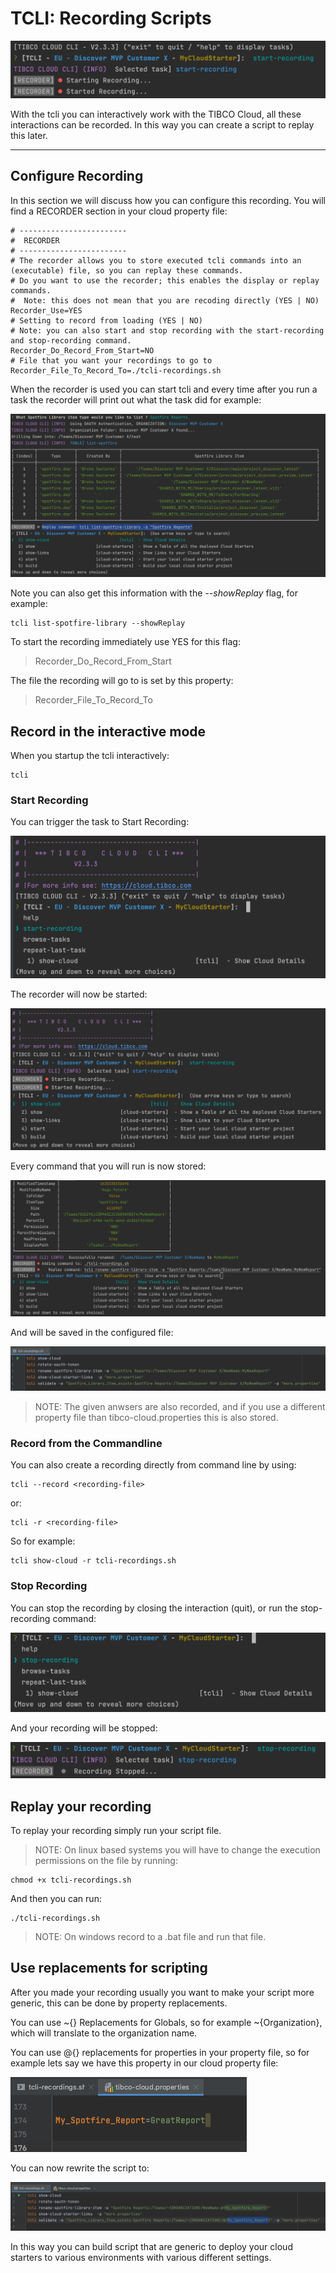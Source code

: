 # TCLI: Recording Scripts

![TCLI_Show_Links](imgs/008_Recording.png)

With the tcli you can interactively work with the TIBCO Cloud, all these interactions can be recorded. In this way you can create a script to replay this later.

---
## Configure Recording
In this section we will discuss how you can configure this recording. You will find a RECORDER section in your cloud property file:

```properties
# ------------------------
#  RECORDER
# ------------------------
# The recorder allows you to store executed tcli commands into an (executable) file, so you can replay these commands.
# Do you want to use the recorder; this enables the display or replay commands.
#  Note: this does not mean that you are recoding directly (YES | NO)
Recorder_Use=YES
# Setting to record from loading (YES | NO)
# Note: you can also start and stop recording with the start-recording and stop-recording command.
Recorder_Do_Record_From_Start=NO
# File that you want your recordings to go to
Recorder_File_To_Record_To=./tcli-recordings.sh
```

When the recorder is used you can start tcli and every time after you run a task the recorder will print out what the task did for example:

![TCLI_Show_Links](imgs/008_Replay.png#zoom)

Note you can also get this information with the *--showReplay* flag, for example:

```console
tcli list-spotfire-library --showReplay
```

To start the recording immediately use YES for this flag: 

> Recorder_Do_Record_From_Start
 
The file the recording will go to is set by this property: 

> Recorder_File_To_Record_To

## Record in the interactive mode

When you startup the tcli interactively:

```console
tcli 
```

### Start Recording

You can trigger the task to Start Recording:

![TCLI_Show_Links](imgs/008_Start_Recording.png#zoom)

The recorder will now be started: 

![TCLI_Show_Links](imgs/008_Started_Recording.png#zoom)

Every command that you will run is now stored: 

![TCLI_Show_Links](imgs/008_CreateRecording.png#zoom)

And will be saved in the configured file:

![TCLI_Show_Links](imgs/008_StoredRecording.png#zoom)

> NOTE: The given anwsers are also recorded, and if you use a different property file than tibco-cloud.properties this is also stored.

### Record from the Commandline

You can also create a recording directly from command line by using:

```console
tcli --record <recording-file>
```

or:

```console
tcli -r <recording-file>
```

So for example:

```console
tcli show-cloud -r tcli-recordings.sh 
```

### Stop Recording

You can stop the recording by closing the interaction (quit), or run the stop-recording command:

![TCLI_Show_Links](imgs/008_StopRecording.png#zoom)

And your recording will be stopped:

![TCLI_Show_Links](imgs/008_StoppedRecording.png#zoom)

## Replay your recording

To replay your recording simply run your script file.

> NOTE: On linux based systems you will have to change the execution permissions on the file by running:

```console
chmod +x tcli-recordings.sh
```

And then you can run:

```console
./tcli-recordings.sh
```

> NOTE: On windows record to a .bat file and run that file.

## Use replacements for scripting

After you made your recording usually you want to make your script more generic, this can be done by property replacements.

You can use ~{} Replacements for Globals, so for example ~{Organization}, which will translate to the organization name.

You can use @{} replacements for properties in your property file, so for example lets say we have this property in our cloud property file:

![TCLI_Show_Links](imgs/008_Property.png#zoom)

You can now rewrite the script to:

![TCLI_Show_Links](imgs/008_RewroteScript.png#zoom)

In this way you can build script that are generic to deploy your cloud starters to various environments with various different settings.
